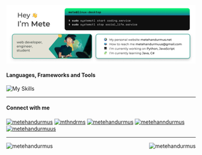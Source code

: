 <img src="images/about_me_banner.png" title="About Me" alt="About Me" style="margin: 0 !important;" />
<h4 align="left"><b>Languages, Frameworks and Tools</b></h4>
<p align="left">
   <img src="https://skillicons.dev/icons?i=python,java,js,cs,cpp,django,flask,selenium,spring,jquery,react,redux,dotnet,arduino,aws,firebase,sqlite,postgresql,mysql,html,css,bootstrap,tailwind,postman,git,github,linux,photoshop,illustrator,xd,figma,wordpress" alt="My Skills" title="My Skills" />
</p>
<hr>
<h4 align="left"><b>Connect with me</b></h4>
<p align="left">
   <a href="https://codepen.io/metehandurmus" target="blank"><img align="center" src="https://skillicons.dev/icons?i=codepen" alt="metehandurmus" height="45" width="45" /></a>
<a href="https://twitter.com/mthndrms" target="blank"><img align="center" src="https://skillicons.dev/icons?i=twitter" alt="mthndrms" height="45" width="45" /></a>
<a href="https://linkedin.com/in/metehandurmus" target="blank"><img align="center" src="https://skillicons.dev/icons?i=linkedin" alt="metehandurmus" height="45" width="45" /></a>
<a href="https://instagram.com/metehanndurmus" target="blank"><img align="center" src="https://skillicons.dev/icons?i=instagram" alt="metehanndurmus" height="45" width="45" /></a>
<a href="https://www.hackerrank.com/metehandurmuus" target="blank"><img align="center" src="https://raw.githubusercontent.com/rahuldkjain/github-profile-readme-generator/master/src/images/icons/Social/hackerrank.svg" alt="metehandurmuus" height="45" width="45" /></a>
</p>
<hr />
<img style="margin: 0 !important;" align="left" height="175px"  src="https://github-readme-stats.vercel.app/api?username=metehandurmus&show_icons=true&hide_border=true&locale=en" alt="metehandurmus" />
<img style="margin: 0 !important;" align="right" height="175px" src="https://github-readme-stats.vercel.app/api/top-langs?username=metehandurmus&show_icons=true&hide_border=true&locale=en&layout=compact" alt="metehandurmus" />
